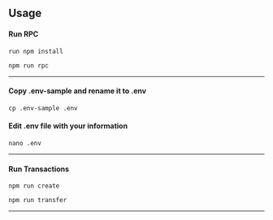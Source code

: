 ## Usage

#### Run RPC

```
run npm install
```

```
npm run rpc
```
__________________________


#### Copy .env-sample and rename it to .env

```
cp .env-sample .env
```

#### Edit .env file with your information

```
nano .env
```

__________________________
#### Run Transactions

```
npm run create
```

```
npm run transfer
```

__________________________